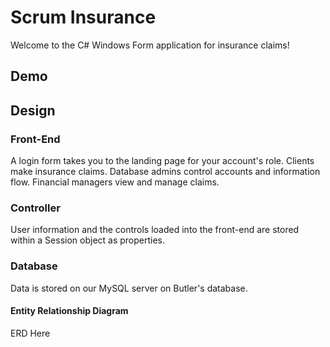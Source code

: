 # Scrum Insurance
Welcome to the C# Windows Form application for insurance claims!

## Demo

## Design

### Front-End

A login form takes you to the landing page for your account's role. Clients make insurance claims. Database admins control accounts and information flow. Financial managers view and manage claims.

### Controller

User information and the controls loaded into the front-end are stored within a Session object as properties.

### Database

Data is stored on our MySQL server on Butler's database. 

#### Entity Relationship Diagram

ERD Here
